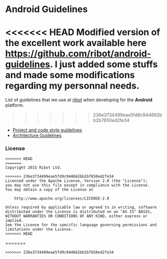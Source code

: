 # Android Guidelines

<<<<<<< HEAD
Modified version of the excellent work available here https://github.com/ribot/android-guidelines. 
I just added some stuffs and made some modifications regarding my personnal needs.
=======
List of guidelines that we use at [ribot](http://ribot.co.uk) when developing for the __Android__ platform. 
>>>>>>> 236e3734499eae5fd9c944662bb2b7650ed2fe34

* [Project and code style guidelines](project_and_code_guidelines.md)
* [Architecture Guidelines](architecture_guidelines/android_architecture.md)

### License

```
<<<<<<< HEAD
=======
Copyright 2015 Ribot Ltd.

>>>>>>> 236e3734499eae5fd9c944662bb2b7650ed2fe34
Licensed under the Apache License, Version 2.0 (the "License");
you may not use this file except in compliance with the License.
You may obtain a copy of the License at

    http://www.apache.org/licenses/LICENSE-2.0

Unless required by applicable law or agreed to in writing, software
distributed under the License is distributed on an "AS IS" BASIS,
WITHOUT WARRANTIES OR CONDITIONS OF ANY KIND, either express or implied.
See the License for the specific language governing permissions and
limitations under the License.
<<<<<<< HEAD
```
=======
```
>>>>>>> 236e3734499eae5fd9c944662bb2b7650ed2fe34
